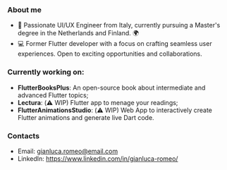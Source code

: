 ### About me
- 👦 Passionate UI/UX Engineer from Italy, currently pursuing a Master's degree in the Netherlands and Finland. 🌍 
- 💻 Former Flutter developer with a focus on crafting seamless user experiences. Open to exciting opportunities and collaborations. 

### Currently working on:
- **FlutterBooksPlus**: An open-source book about intermediate and advanced Flutter topics;
- **Lectura**: (⚠️ WIP) Flutter app to menage your readings;
- **FlutterAnimationsStudio**: (⚠️ WIP) Web App to interactively create Flutter animations and generate live Dart code.

### Contacts
- Email: gianluca.romeo@email.com
- LinkedIn: https://www.linkedin.com/in/gianluca-romeo/
<!--
**gianlucaromeo/gianlucaromeo** is a ✨ _special_ ✨ repository because its `README.md` (this file) appears on your GitHub profile.

Here are some ideas to get you started:

- 🔭 I’m currently working on ...
- 🌱 I’m currently learning ...
- 👯 I’m looking to collaborate on ...
- 🤔 I’m looking for help with ...
- 💬 Ask me about ...
- 📫 How to reach me: ...
- 😄 Pronouns: ...
- ⚡ Fun fact: ...
-->
